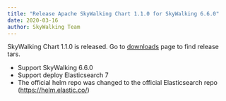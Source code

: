 ```yaml
---
title: "Release Apache SkyWalking Chart 1.1.0 for SkyWalking 6.6.0"
date: 2020-03-16
author: SkyWalking Team
---
```


SkyWalking Chart 1.1.0 is released. Go to [downloads](/downloads) page to find release tars.

- Support SkyWalking 6.6.0
- Support deploy Elasticsearch 7
- The official helm repo was changed to the official Elasticsearch repo (https://helm.elastic.co/)
